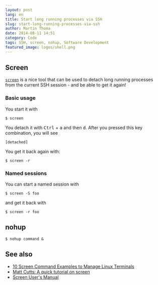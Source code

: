 ```yaml
---
layout: post
lang: en
title: Start long running processes via SSH
slug: start-long-running-processes-via-ssh
author: Martin Thoma
date: 2014-08-11 14:51
category: Code
tags: SSH, screen, nohup, Software Development
featured_image: logos/shell.png
---
```

## Screen

[`screen`](https://en.wikipedia.org/wiki/GNU_Screen) is a nice tool that can be
used to detach long running processes from the current SSH session - and be able
to get it again!


### Basic usage
You start it with

```shell
$ screen
```

You detach it with <kbd>Ctrl</kbd> + <kbd>a</kbd> and then <kbd>d</kbd>. After
you pressed this key combination, you will see

```shell
[detached]
```

You get it back again with:

```shell
$ screen -r
```

### Named sessions

You can start a named session with

```shell
$ screen -S foo
```

and get it back with

```shell
$ screen -r foo
```

## nohup

```shell
$ nohup command &
```

## See also

* [10 Screen Command Examples to Manage Linux Terminals](http://www.tecmint.com/screen-command-examples-to-manage-linux-terminals/)
* [Matt Cutts: A quick tutorial on screen](http://www.mattcutts.com/blog/a-quick-tutorial-on-screen/)
* [Screen User's Manual](http://www.gnu.org/software/screen/manual/screen.html)
